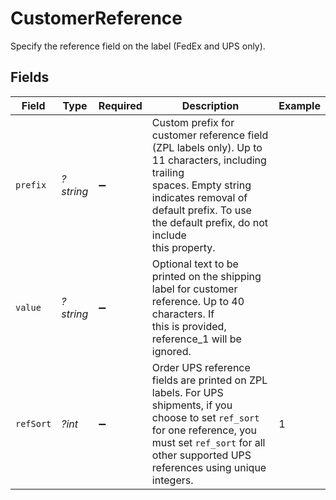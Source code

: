 # CustomerReference

Specify the reference field on the label (FedEx and UPS only).


## Fields

| Field                                                                                                                                                                                                                     | Type                                                                                                                                                                                                                      | Required                                                                                                                                                                                                                  | Description                                                                                                                                                                                                               | Example                                                                                                                                                                                                                   |
| ------------------------------------------------------------------------------------------------------------------------------------------------------------------------------------------------------------------------- | ------------------------------------------------------------------------------------------------------------------------------------------------------------------------------------------------------------------------- | ------------------------------------------------------------------------------------------------------------------------------------------------------------------------------------------------------------------------- | ------------------------------------------------------------------------------------------------------------------------------------------------------------------------------------------------------------------------- | ------------------------------------------------------------------------------------------------------------------------------------------------------------------------------------------------------------------------- |
| `prefix`                                                                                                                                                                                                                  | *?string*                                                                                                                                                                                                                 | :heavy_minus_sign:                                                                                                                                                                                                        | Custom prefix for customer reference field (ZPL labels only). Up to 11 characters, including trailing <br/>spaces. Empty string indicates removal of default prefix. To use the default prefix, do not include<br/>this property. |                                                                                                                                                                                                                           |
| `value`                                                                                                                                                                                                                   | *?string*                                                                                                                                                                                                                 | :heavy_minus_sign:                                                                                                                                                                                                        | Optional text to be printed on the shipping label for customer reference. Up to 40 characters. If <br/>this is provided, reference_1 will be ignored.                                                                     |                                                                                                                                                                                                                           |
| `refSort`                                                                                                                                                                                                                 | *?int*                                                                                                                                                                                                                    | :heavy_minus_sign:                                                                                                                                                                                                        | Order UPS reference fields are printed on ZPL labels. For UPS shipments, if you choose to set `ref_sort` for one reference, you must set `ref_sort` for all other supported UPS references using unique integers.         | 1                                                                                                                                                                                                                         |